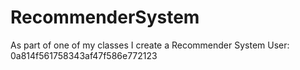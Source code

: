 # RecommenderSystem
As part of one of my classes I create a Recommender System
User: 0a814f561758343af47f586e772123
